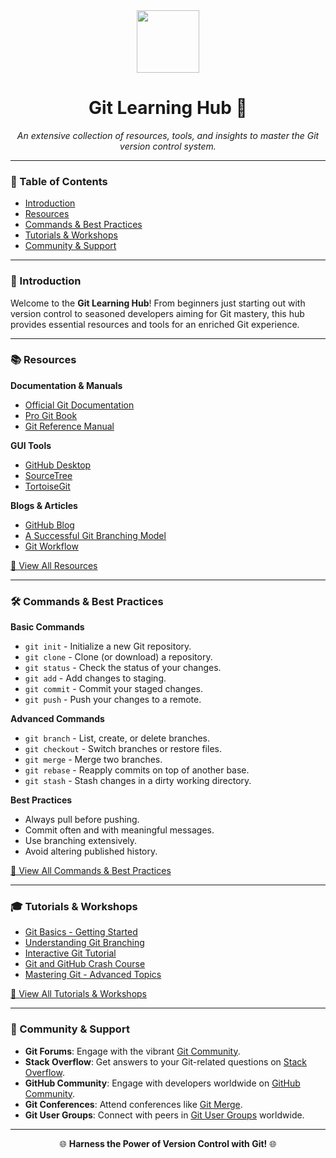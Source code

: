 <div align="center">

<img src="https://upload.wikimedia.org/wikipedia/commons/e/e0/Git-logo.svg" width="100">

# Git Learning Hub 🚀

_An extensive collection of resources, tools, and insights to master the Git version control system._

</div>

---

### 📘 Table of Contents
- [Introduction](#-introduction)
- [Resources](#-resources)
- [Commands & Best Practices](#-commands--best-practices)
- [Tutorials & Workshops](#-tutorials--workshops)
- [Community & Support](#-community--support)

---

### 🌌 Introduction

Welcome to the **Git Learning Hub**! From beginners just starting out with version control to seasoned developers aiming for Git mastery, this hub provides essential resources and tools for an enriched Git experience.

---

### 📚 Resources

**Documentation & Manuals**
- [Official Git Documentation](https://git-scm.com/doc)
- [Pro Git Book](https://git-scm.com/book/en/v2)
- [Git Reference Manual](https://git-scm.com/docs)

**GUI Tools**
- [GitHub Desktop](https://desktop.github.com/)
- [SourceTree](https://www.sourcetreeapp.com/)
- [TortoiseGit](https://tortoisegit.org/)

**Blogs & Articles**
- [GitHub Blog](https://github.blog/)
- [A Successful Git Branching Model](https://nvie.com/posts/a-successful-git-branching-model/)
- [Git Workflow](https://www.atlassian.com/git/tutorials/comparing-workflows)

[🔗 View All Resources](#)

---

### 🛠 Commands & Best Practices

**Basic Commands**
- `git init` - Initialize a new Git repository.
- `git clone` - Clone (or download) a repository.
- `git status` - Check the status of your changes.
- `git add` - Add changes to staging.
- `git commit` - Commit your staged changes.
- `git push` - Push your changes to a remote.

**Advanced Commands**
- `git branch` - List, create, or delete branches.
- `git checkout` - Switch branches or restore files.
- `git merge` - Merge two branches.
- `git rebase` - Reapply commits on top of another base.
- `git stash` - Stash changes in a dirty working directory.

**Best Practices**
- Always pull before pushing.
- Commit often and with meaningful messages.
- Use branching extensively.
- Avoid altering published history.

[🔗 View All Commands & Best Practices](#)

---

### 🎓 Tutorials & Workshops

- [Git Basics - Getting Started](https://git-scm.com/video/getting-started)
- [Understanding Git Branching](https://learngitbranching.js.org/)
- [Interactive Git Tutorial](https://www.codecademy.com/learn/learn-git)
- [Git and GitHub Crash Course](https://www.youtube.com/watch?v=SWYqp7iY_Tc)
- [Mastering Git - Advanced Topics](https://www.pluralsight.com/courses/mastering-git)

[🔗 View All Tutorials & Workshops](#)

---

### 🤝 Community & Support

- **Git Forums**: Engage with the vibrant [Git Community](https://git-forums.com/).
- **Stack Overflow**: Get answers to your Git-related questions on [Stack Overflow](https://stackoverflow.com/).
- **GitHub Community**: Engage with developers worldwide on [GitHub Community](https://github.community/).
- **Git Conferences**: Attend conferences like [Git Merge](https://git-merge.com/).
- **Git User Groups**: Connect with peers in [Git User Groups](https://www.meetup.com/topics/git/) worldwide.

---

<div align="center">

🌐 **Harness the Power of Version Control with Git!** 🌐

</div>
